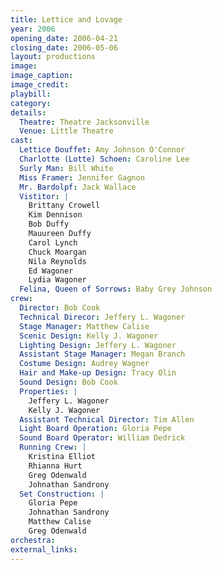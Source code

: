 ```yaml
---
title: Lettice and Lovage
year: 2006
opening_date: 2006-04-21
closing_date: 2006-05-06
layout: productions
image:
image_caption:
image_credit:
playbill: 
category: 
details:
  Theatre: Theatre Jacksonville
  Venue: Little Theatre
cast:
  Lettice Douffet: Amy Johnson O'Connor
  Charlotte (Lotte) Schoen: Caroline Lee
  Surly Man: Bill White
  Miss Framer: Jennifer Gagnon
  Mr. Bardolpf: Jack Wallace
  Vistitor: |
    Brittany Crowell
    Kim Dennison
    Bob Duffy
    Mauureen Duffy
    Carol Lynch
    Chuck Moargan
    Nila Reynolds
    Ed Wagoner
    Lydia Wagoner
  Felina, Queen of Sorrows: Baby Grey Johnson
crew:
  Director: Bob Cook
  Technical Direcor: Jeffery L. Wagoner
  Stage Manager: Matthew Calise
  Scenic Design: Kelly J. Wagoner
  Lighting Design: Jeffery L. Wagoner
  Assistant Stage Manager: Megan Branch
  Costume Design: Audrey Wagner
  Hair and Make-up Design: Tracy Olin
  Sound Design: Bob Cook
  Properties: |
    Jeffery L. Wagoner
    Kelly J. Wagoner
  Assistant Technical Director: Tim Allen
  Light Board Operation: Gloria Pepe
  Sound Board Operator: William Dedrick
  Running Crew: |
    Kristina Elliot
    Rhianna Hurt
    Greg Odenwald
    Johnathan Sandrony
  Set Construction: |
    Gloria Pepe
    Johnathan Sandrony
    Matthew Calise
    Greg Odenwald
orchestra:
external_links:
---
```

